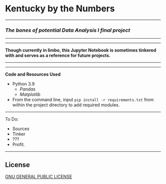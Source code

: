 # Kentucky by the Numbers
---
### *The bones of potential Data Analysis I final project*
---
---
**Though currently in limbo, this Jupyter Notebook is sometimes tinkered with and serves as a reference for future projects.**

---
---
**Code and Resources Used**
 - Python 3.9
   - _Pandas_
   - _Matplotlib_
 - From the command line, input `pip install -r requirements.txt` from within the project directory to add required modules.

---
To Do:
- Sources
- Tinker
- ???
- Profit.

---
## License
[GNU GENERAL PUBLIC LICENSE](LICENSE)